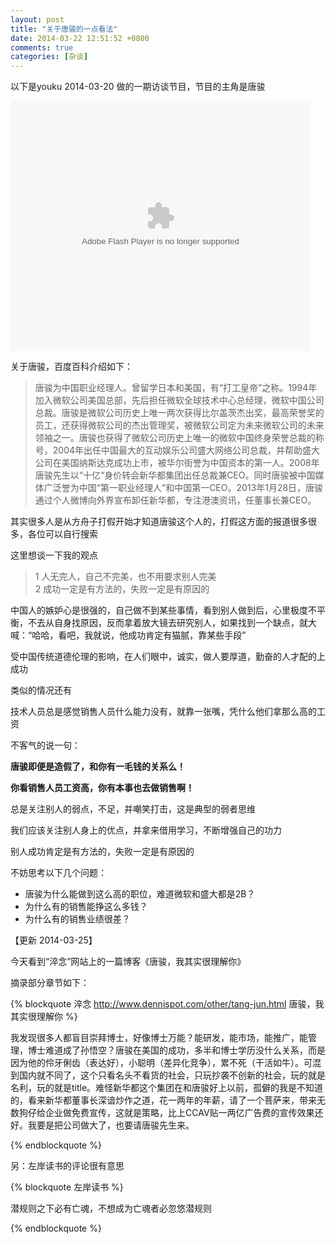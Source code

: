 ```yaml
---
layout: post
title: "关于唐骏的一点看法"
date: 2014-03-22 12:51:52 +0800
comments: true
categories: [杂谈]
---
```



以下是youku 2014-03-20 做的一期访谈节目，节目的主角是唐骏

<div class="video-container">
	<embed src="http://player.youku.com/player.php/sid/XNjg1MDgyNDEy/v.swf" allowFullScreen="true" quality="high" width="480" height="400" align="middle" allowScriptAccess="always" type="application/x-shockwave-flash">		
	</embed>
</div>

关于唐骏，百度百科介绍如下：

>	唐骏为中国职业经理人。曾留学日本和美国，有“打工皇帝”之称。1994年加入微软公司美国总部，先后担任微软全球技术中心总经理，微软中国公司总裁。唐骏是微软公司历史上唯一两次获得比尔盖茨杰出奖，最高荣誉奖的员工，还获得微软公司的杰出管理奖，被微软公司定为未来微软公司的未来领袖之一。唐骏也获得了微软公司历史上唯一的微软中国终身荣誉总裁的称号，2004年出任中国最大的互动娱乐公司盛大网络公司总裁，并帮助盛大公司在美国纳斯达克成功上市，被华尔街誉为中国资本的第一人。2008年唐骏先生以“十亿“身价转会新华都集团出任总裁兼CEO。同时唐骏被中国媒体广泛誉为中国“第一职业经理人”和中国第一CEO。2013年1月28日，唐骏通过个人微博向外界宣布卸任新华都，专注港澳资讯，任董事长兼CEO。

其实很多人是从方舟子打假开始才知道唐骏这个人的，打假这方面的报道很多很多，各位可以自行搜索

这里想谈一下我的观点

<!-- more -->

>	1  人无完人，自己不完美，也不用要求别人完美  
>	2  成功一定是有方法的，失败一定是有原因的  

中国人的嫉妒心是很强的，自己做不到某些事情，看到别人做到后，心里极度不平衡，不去从自身找原因，反而拿着放大镜去研究别人，如果找到一个缺点，就大喊：“哈哈，看吧，我就说，他成功肯定有猫腻，靠某些手段”

受中国传统道德伦理的影响，在人们眼中，诚实，做人要厚道，勤奋的人才配的上成功

类似的情况还有

技术人员总是感觉销售人员什么能力没有，就靠一张嘴，凭什么他们拿那么高的工资

不客气的说一句：

**唐骏即便是造假了，和你有一毛钱的关系么！**

**你看销售人员工资高，你有本事也去做销售啊！**

总是关注别人的弱点，不足，并嘲笑打击，这是典型的弱者思维

我们应该关注别人身上的优点，并拿来借用学习，不断增强自己的功力

别人成功肯定是有方法的，失败一定是有原因的

不妨思考以下几个问题：

*	唐骏为什么能做到这么高的职位，难道微软和盛大都是2B？
*	为什么有的销售能挣这么多钱？
*	为什么有的销售业绩很差？

【更新 2014-03-25】

今天看到“淬念”网站上的一篇博客《唐骏，我其实很理解你》

摘录部分章节如下：

{% blockquote 淬念 http://www.dennispot.com/other/tang-jun.html 唐骏，我其实很理解你 %}

我发现很多人都盲目崇拜博士，好像博士万能？能研发，能市场，能推广，能管理，博士难道成了孙悟空？唐骏在美国的成功，多半和博士学历没什么关系，而是因为他的伶牙俐齿（表达好），小聪明（差异化竞争），累不死（干活如牛）。可混到国内就不同了，这个只看名头不看货的社会，只玩抄袭不创新的社会，玩的就是名利，玩的就是title。难怪新华都这个集团在和唐骏好上以前，孤僻的我是不知道的，看来新华都董事长深谙炒作之道，花一两年的年薪，请了一个菩萨来，带来无数狗仔给企业做免费宣传，这就是策略，比上CCAV贴一两亿广告费的宣传效果还好。我要是把公司做大了，也要请唐骏先生来。

{% endblockquote %}

另：左岸读书的评论很有意思

{% blockquote 左岸读书 %}

潜规则之下必有亡魂，不想成为亡魂者必忽悠潜规则

{% endblockquote %}
